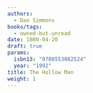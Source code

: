 ```yaml
---
authors:
  - Dan Simmons
books/tags:
  - owned-but-unread
date: 1800-04-20
draft: true
params:
  isbn13: "9780553082524"
  year: "1992"
title: The Hollow Man
weight: 1
---
```


<!--more-->
